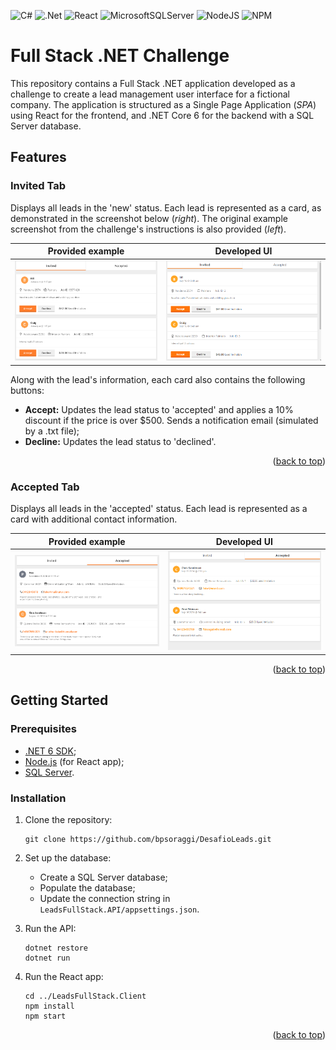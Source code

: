 <a id="readme-top"></a>

![C#](https://img.shields.io/badge/c%23-%23239120.svg?style=for-the-badge&logo=csharp&logoColor=white)
![.Net](https://img.shields.io/badge/.NET-5C2D91?style=for-the-badge&logo=.net&logoColor=white)
![React](https://img.shields.io/badge/react-%2320232a.svg?style=for-the-badge&logo=react&logoColor=%2361DAFB)
![MicrosoftSQLServer](https://img.shields.io/badge/Microsoft%20SQL%20Server-CC2927?style=for-the-badge&logo=microsoft%20sql%20server&logoColor=white)
![NodeJS](https://img.shields.io/badge/node.js-6DA55F?style=for-the-badge&logo=node.js&logoColor=white)
![NPM](https://img.shields.io/badge/NPM-%23CB3837.svg?style=for-the-badge&logo=npm&logoColor=white)

# Full Stack .NET Challenge
This repository contains a Full Stack .NET application developed as a challenge to create a lead management user interface for a fictional company. The application is structured as a Single Page Application (*SPA*) using React for the frontend, and .NET Core 6 for the backend with a SQL Server database.

## Features

### Invited Tab
Displays all leads in the 'new' status. Each lead is represented as a card, as demonstrated in the screenshot below (*right*). The original example screenshot from the challenge's instructions is also provided (*left*).

| Provided example | Developed UI |
|:---:|:---:|
| ![Example](https://github.com/bpsoraggi/DesafioLeads/blob/master/imgs/InvitedTabEXAMPLE.png) | ![Developed](https://github.com/bpsoraggi/DesafioLeads/blob/master/imgs/InvitedTab.png) |

Along with the lead's information, each card also contains the following buttons:
- **Accept:** Updates the lead status to 'accepted' and applies a 10% discount if the price is over $500. Sends a notification email (simulated by a .txt file);
- **Decline:** Updates the lead status to 'declined'.

<p align="right">(<a href="#readme-top">back to top</a>)</p>

### Accepted Tab
Displays all leads in the 'accepted' status. Each lead is represented as a card with additional contact information.

| Provided example | Developed UI |
|:---:|:---:|
| ![Example](https://github.com/bpsoraggi/DesafioLeads/blob/master/imgs/AcceptedTabEXAMPLE.png) | ![Developed](https://github.com/bpsoraggi/DesafioLeads/blob/master/imgs/AcceptedTab.png) |

<p align="right">(<a href="#readme-top">back to top</a>)</p>


## Getting Started

### Prerequisites
- [.NET 6 SDK](https://dotnet.microsoft.com/pt-br/download/dotnet/6.0);
- [Node.js](https://nodejs.org/pt) (for React app);
- [SQL Server](https://www.microsoft.com/en-us/sql-server/sql-server-downloads).

### Installation
1. Clone the repository:
    ```Shell
    git clone https://github.com/bpsoraggi/DesafioLeads.git
    ```

3. Set up the database:
    - Create a SQL Server database;
    - Populate the database;
    - Update the connection string in ``LeadsFullStack.API/appsettings.json``.

4. Run the API:
    ```Shell
    dotnet restore
    dotnet run
    ```

5. Run the React app:
    ```Shell
    cd ../LeadsFullStack.Client
    npm install
    npm start
    ```

<p align="right">(<a href="#readme-top">back to top</a>)</p>
